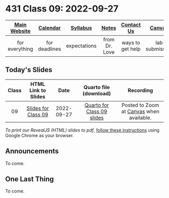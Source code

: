 # 431 Class 09: 2022-09-27

[Main Website](https://thomaselove.github.io/431-2022/) | [Calendar](https://thomaselove.github.io/431-2022/calendar.html) | [Syllabus](https://thomaselove.github.io/431-syllabus-2022/) | [Notes](https://thomaselove.github.io/431-notes/) | [Contact Us](https://thomaselove.github.io/431-2022/contact.html) | [Canvas](https://canvas.case.edu) | [Data and Code](https://github.com/THOMASELOVE/431-data)
:-----------: | :--------------: | :----------: | :---------: | :-------------: | :-----------: | :------------:
for everything | for deadlines | expectations | from Dr. Love | ways to get help | lab submission | for downloads

## Today's Slides

Class | HTML Link to Slides | Date | Quarto file (download) | Recording
:---: | :------------: | :---: | :--------------: | :----: 
09 | [Slides for Class 09](https://thomaselove.github.io/431-slides-2022/class09.html) | 2022-09-27 | [Quarto for Class 09 slides](https://thomaselove.github.io/431-slides-2022/class09.qmd) | Posted to Zoom at [Canvas](https://canvas.case.edu) when available.

*To print our RevealJS (HTML) slides to pdf*, [follow these instructions](https://quarto.org/docs/presentations/revealjs/presenting.html#print-to-pdf) using Google Chrome as your browser.

## Announcements

To come.

## One Last Thing

To come.
